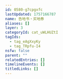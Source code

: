 ```yaml
---
id: 0580-g7cpgxfc
lastUpdated: 1757166787
name: 告地书・买地券
aliases: []
layer: 3
categoryId: cat_uWLHUZtI
tagIds:
  - tag_eAgXxyKy
  - tag_TRpfu-I4
nsfw: false
parent: ""
relatedEntries: []
timelineEvents: []
titledLinks: []
---
```


